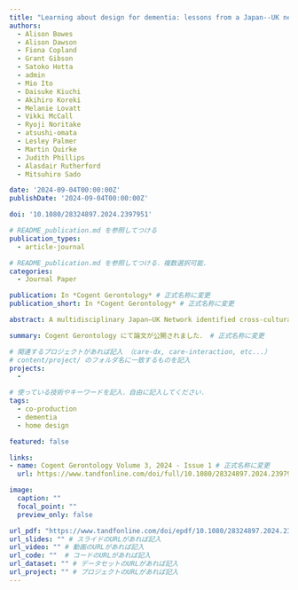 ```yaml
---
title: "Learning about design for dementia: lessons from a Japan--UK network"
authors:
  - Alison Bowes
  - Alison Dawson
  - Fiona Copland
  - Grant Gibson  
  - Satoko Hotta
  - admin
  - Mio Ito
  - Daisuke Kiuchi
  - Akihiro Koreki
  - Melanie Lovatt
  - Vikki McCall
  - Ryoji Noritake
  - atsushi-omata
  - Lesley Palmer
  - Martin Quirke
  - Judith Phillips
  - Alasdair Rutherford
  - Mitsuhiro Sado

date: '2024-09-04T00:00:00Z'
publishDate: '2024-09-04T00:00:00Z'

doi: '10.1080/28324897.2024.2397951'

# README_publication.md を参照してつける
publication_types: 
  - article-journal  

# README_publication.md を参照してつける．複数選択可能．
categories:
  - Journal Paper

publication: In *Cogent Gerontology* # 正式名称に変更
publication_short: In *Cogent Gerontology* # 正式名称に変更

abstract: A multidisciplinary Japan–UK Network identified cross-cultural and cross-national lessons for research aimed at improving the design of homes for people living with dementia. Previous research has suggested that improved, multidimensionally sustainable design may improve quality of life for people living with dementia and meet societal challenges of increasing populations of people with the condition. Adopting a social citizenship perspective, the paper argues that people living with dementia are considered equal citizens with rights to enjoy the life they choose. On this basis, research on home design must be underpinned by understanding the concept of home. The definition of good outcomes should be led by people living with dementia. Conceptualisation of costs of design innovations is complex and will involve judgements from a societal perspective. Methodologically, an ethnographic approach is desirable, underpinned by co-production. These points are suggested to inform further research. In conclusion, the paper confirms the value of cross-cultural insights.

summary: Cogent Gerontology にて論文が公開されました． # 正式名称に変更

# 関連するプロジェクトがあれば記入 （care-dx, care-interaction, etc...）
# content/project/ のフォルダ名に一致するものを記入
projects:
  - 

# 使っている技術やキーワードを記入．自由に記入してください．
tags:
  - co-production
  - dementia
  - home design

featured: false

links:
- name: Cogent Gerontology Volume 3, 2024 - Issue 1 # 正式名称に変更
  url: https://www.tandfonline.com/doi/full/10.1080/28324897.2024.2397951

image:
  caption: ""
  focal_point: ""
  preview_only: false

url_pdf: "https://www.tandfonline.com/doi/epdf/10.1080/28324897.2024.2397951"   # PDFのURLがあれば記入
url_slides: "" # スライドのURLがあれば記入
url_video: "" # 動画のURLがあれば記入
url_code: ""  # コードのURLがあれば記入
url_dataset: "" # データセットのURLがあれば記入
url_project: "" # プロジェクトのURLがあれば記入
---
```

